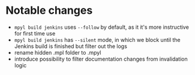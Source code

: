 # Notable changes
 - `mpyl build jenkins` uses `--follow` by default, as it it's more instructive for first time use
 - `mpyl build jenkins` has `--silent` mode, in which we block until the Jenkins build is finished but filter out the logs
 - rename hidden .mpl folder to .mpyl
 - introduce possibility to filter documentation changes from invalidation logic